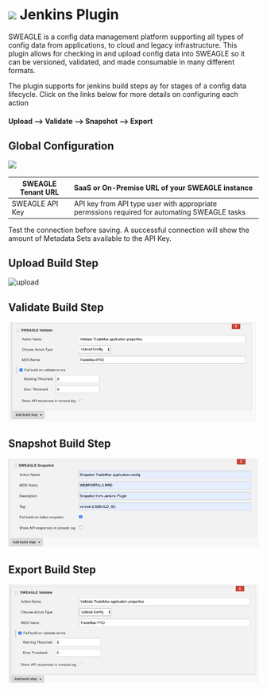 # ![](screenshots/sweaglelogo.png)         Jenkins Plugin   

SWEAGLE is a config data management platform supporting all types of config data from applications, to cloud and legacy infrastructure.  This plugin allows for checking in and upload config data into SWEAGLE so it can be versioned, validated, and made consumable in many different formats. 

The plugin supports for jenkins build steps ay for stages of a config data lifecycle. Click on the links below for more details on configuring each action

#### 			Upload --> Validate --> Snapshot --> Export

## Global Configuration
![](screenshots/globalConfigure.png)

| SWEAGLE Tenant URL | SaaS or On-Premise URL of your SWEAGLE instance              |
| ------------------ | :----------------------------------------------------------- |
| SWEAGLE API Key    | API key from API type user with appropriate permssions required for automating SWEAGLE tasks |

Test the connection before saving.  A successful connection will show the amount of Metadata Sets available to the API Key.
## Upload Build Step

![upload](screenshots/upload.png)

## Validate Build Step

![validate](screenshots/validate.png)



## Snapshot Build Step

![snapshot](screenshots/snapshot.png)

## Export Build Step

![export](screenshots/export.png)

